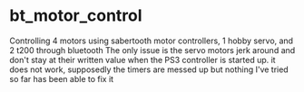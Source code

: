 # bt_motor_control
Controlling 4 motors using sabertooth motor controllers, 1 hobby servo, and 2 t200 through bluetooth
The only issue is the servo motors jerk around and don't stay at their written value when the PS3 controller is started up. 
it does not work, supposedly the timers are messed up but nothing I've tried so far has been able to fix it
